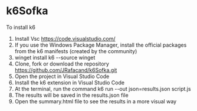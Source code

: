 # k6Sofka

To install k6 
1. Install Vsc https://code.visualstudio.com/
2. If you use the Windows Package Manager, install the official packages from the k6 manifests (created by the community)
3. winget install k6 --source winget
4. Clone, fork or download the repository https://github.com/JRafacand/k6Sofka.git
5. Open the project in Visual Studio Code
6. Install the k6 extension in Visual Studio Code
7. At the terminal, run the command k6 run --out json=results.json script.js
8. The results will be saved in the results.json file
9. Open the summary.html file to see the results in a more visual way